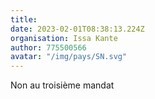 ```yaml
---
title: 
date: 2023-02-01T08:38:13.224Z
organisation: Issa Kante
author: 775500566
avatar: "/img/pays/SN.svg"
---
```


Non au troisième mandat 